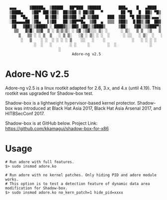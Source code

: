 ```bash
  ▄▄▄      ▓█████▄  ▒█████   ██▀███  ▓█████        ███▄    █   ▄████ 
  ▒████▄    ▒██▀ ██▌▒██▒  ██▒▓██ ▒ ██▒▓█   ▀        ██ ▀█   █  ██▒ ▀█▒ 
  ▒██  ▀█▄  ░██   █▌▒██░  ██▒▓██ ░▄█ ▒▒███    ███  ▓██  ▀█ ██▒▒██░▄▄▄░ 
  ░██▄▄▄▄██ ░▓█▄   ▌▒██   ██░▒██▀▀█▄  ▒▓█  ▄  ▒▒▒  ▓██▒  ▐▌██▒░▓█  ██▓ 
   ▓█   ▓██▒░▒████▓ ░ ████▓▒░░██▓ ▒██▒░▒████▒      ▒██░   ▓██░░▒▓███▀▒ 
    ▒▒   ▓▒█░ ▒▒▓  ▒ ░ ▒░▒░▒░ ░ ▒▓ ░▒▓░░░ ▒░ ░      ░ ▒░   ▒ ▒  ░▒   ▒ 
      ▒   ▒▒ ░ ░ ▒  ▒   ░ ▒ ▒░   ░▒ ░ ▒░ ░ ░  ░      ░ ░░   ░ ▒░  ░   ░ 
 	   ░   ▒    ░ ░  ░ ░ ░ ░ ▒    ░░   ░    ░            ░   ░ ░ ░ ░   ░ 
 	         ░  ░   ░        ░ ░     ░        ░  ░               ░       ░ 
 			            ░                                                       
                              Adore-ng v2.5 
```

Adore-NG v2.5
=============

Adore-ng v2.5 is a linux rootkit adapted for 2.6, 3.x, and 4.x (until 4.19). This rootkit was
upgraded for Shadow-box test. 

Shadow-box is a lightweight hypervisor-based kernel protector. Shadow-box was 
introduced at Black Hat Asia 2017, Black Hat Asia Arsenal 2017, and HITBSecConf
2017. 

Shadow-box is at GitHub below.
Project Link: https://github.com/kkamagui/shadow-box-for-x86

Usage
=====
```
# Run adore with full features.
$> sudo insmod adore.ko

# Run adore with no kernel patches. Only hiding PID and adore module works.
# This option is to test a detection feature of dynamic data area modification for Shadow-box.
$> sudo insmod adore.ko no_kern_patch=1 hide_pid=xxxx
```
